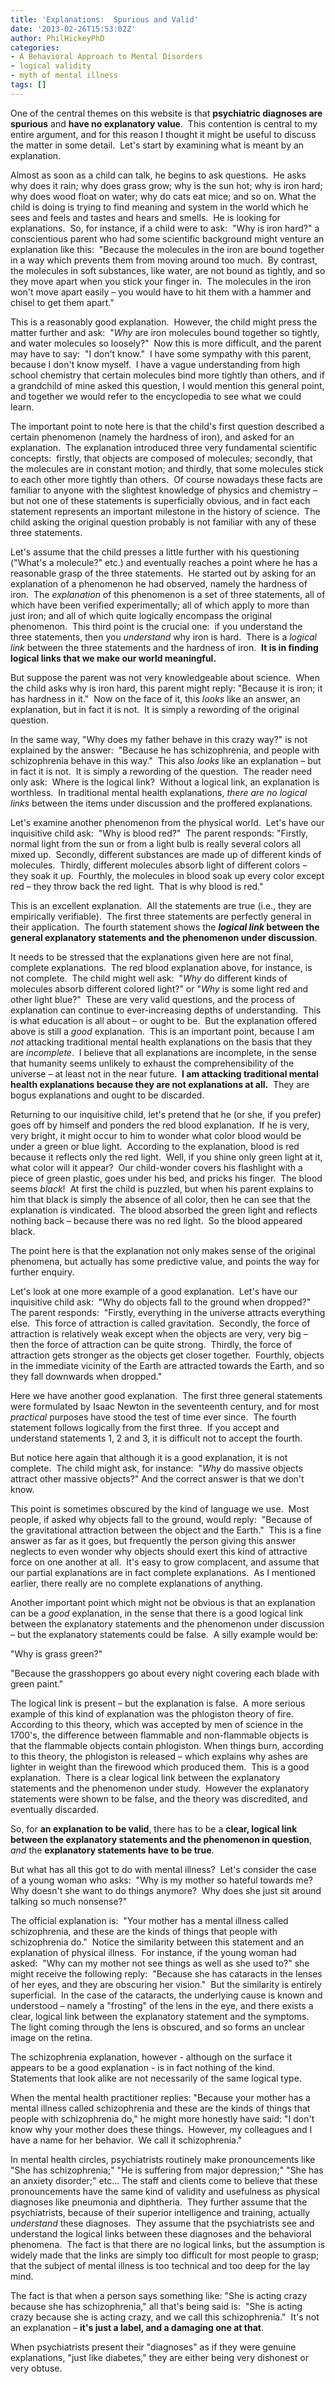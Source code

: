 ```yaml
---
title: 'Explanations:  Spurious and Valid'
date: '2013-02-26T15:53:02Z'
author: PhilHickeyPhD
categories:
- A Behavioral Approach to Mental Disorders
- logical validity
- myth of mental illness
tags: []
---
```


One of the central themes on this website is that <strong>psychiatric diagnoses are spurious</strong> and <strong>have no explanatory value</strong>.  This contention is central to my entire argument, and for this reason I thought it might be useful to discuss the matter in some detail.  Let's start by examining what is meant by an explanation.

Almost as soon as a child can talk, he begins to ask questions.  He asks why does it rain; why does grass grow; why is the sun hot; why is iron hard; why does wood float on water; why do cats eat mice; and so on. What the child is doing is trying to find meaning and system in the world which he sees and feels and tastes and hears and smells.  He is looking for explanations.  So, for instance, if a child were to ask:  "Why is iron hard?" a conscientious parent who had some scientific background might venture an explanation like this:  "Because the molecules in the iron are bound together in a way which prevents them from moving around too much.  By contrast, the molecules in soft substances, like water, are not bound as tightly, and so they move apart when you stick your finger in.  The molecules in the iron won't move apart easily – you would have to hit them with a hammer and chisel to get them apart."

This is a reasonably good explanation.  However, the child might press the matter further and ask:  "<i>Why</i> are iron molecules bound together so tightly, and water molecules so loosely?"  Now this is more difficult, and the parent may have to say:  "I don't know."  I have some sympathy with this parent, because I don't know myself.  I have a vague understanding from high school chemistry that certain molecules bind more tightly than others, and if a grandchild of mine asked this question, I would mention this general point, and together we would refer to the encyclopedia to see what we could learn.

The important point to note here is that the child's first question described a certain phenomenon (namely the hardness of iron), and asked for an explanation.  The explanation introduced three very fundamental scientific concepts:  firstly, that objects are composed of molecules; secondly, that the molecules are in constant motion; and thirdly, that some molecules stick to each other more tightly than others.  Of course nowadays these facts are familiar to anyone with the slightest knowledge of physics and chemistry – but not one of these statements is superficially obvious, and in fact each statement represents an important milestone in the history of science.  The child asking the original question probably is not familiar with any of these three statements.

Let's assume that the child presses a little further with his questioning ("What's a molecule?" etc.) and eventually reaches a point where he has a reasonable grasp of the three statements.  He started out by asking for an explanation of a phenomenon he had observed, namely the hardness of iron.  The <i>explanation</i> of this phenomenon is a set of three statements, all of which have been verified experimentally; all of which apply to more than just iron; and all of which quite logically encompass the original phenomenon.  This third point is the crucial one:  if you understand the three statements, then you <i>understand</i> why iron is hard.  There is a <i>logical link</i> between the three statements and the hardness of iron.  <strong>It is in finding logical links that we make our world meaningful.</strong>

But suppose the parent was not very knowledgeable about science.  When the child asks why is iron hard, this parent might reply: "Because it is iron; it has hardness in it."  Now on the face of it, this <i>looks</i> like an answer, an explanation, but in fact it is not.  It is simply a rewording of the original question.

In the same way, "Why does my father behave in this crazy way?" is not explained by the answer:  "Because he has schizophrenia, and people with schizophrenia behave in this way."  This also <i>looks</i> like an explanation – but in fact it is not.  It is simply a rewording of the question.  The reader need only ask:  Where is the logical link?  Without a logical link, an explanation is worthless.  In traditional mental health explanations, <i>there are no logical links</i> between the items under discussion and the proffered explanations.

Let's examine another phenomenon from the physical world.  Let's have our inquisitive child ask:  "Why is blood red?"  The parent responds: "Firstly, normal light from the sun or from a light bulb is really several colors all mixed up.  Secondly, different substances are made up of different kinds of molecules.  Thirdly, different molecules absorb light of different colors – they soak it up.  Fourthly, the molecules in blood soak up every color except red – they throw back the red light.  That is why blood is red."

This is an excellent explanation.  All the statements are true (i.e., they are empirically verifiable).  The first three statements are perfectly general in their application.  The fourth statement shows the <strong><i>logical link</i> between the general explanatory statements and the phenomenon under discussion</strong>.

It needs to be stressed that the explanations given here are not final, complete explanations.  The red blood explanation above, for instance, is not complete.  The child might well ask:  "<i>Why</i> do different kinds of molecules absorb different colored light?" or "<i>Why </i>is some light red and other light blue?"  These are very valid questions, and the process of explanation can continue to ever-increasing depths of understanding.  This is what education is all about – or ought to be.  But the explanation offered above is still a <i>good</i> explanation.  This is an important point, because I am <i>not</i> attacking traditional mental health explanations on the basis that they are <i>incomplete</i>.  I believe that all explanations are incomplete, in the sense that humanity seems unlikely to exhaust the comprehensibility of the universe – at least not in the near future.  <strong>I am attacking traditional mental health explanations because they are not explanations at all.</strong>  They are bogus explanations and ought to be discarded.

Returning to our inquisitive child, let's pretend that he (or she, if you prefer) goes off by himself and ponders the red blood explanation.  If he is very, very bright, it might occur to him to wonder what color blood would be under a green or blue light.  According to the explanation, blood is red because it reflects only the red light.  Well, if you shine only green light at it, what color will it appear?  Our child-wonder covers his flashlight with a piece of green plastic, goes under his bed, and pricks his finger.  The blood seems <i>black</i>!  At first the child is puzzled, but when his parent explains to him that black is simply the absence of all color, then he can see that the explanation is vindicated.  The blood absorbed the green light and reflects nothing back – because there was no red light.  So the blood appeared black.

The point here is that the explanation not only makes sense of the original phenomena, but actually has some predictive value, and points the way for further enquiry.

Let's look at one more example of a good explanation.  Let's have our inquisitive child ask:  "Why do objects fall to the ground when dropped?"  The parent responds:  "Firstly, everything in the universe attracts everything else.  This force of attraction is called gravitation.  Secondly, the force of attraction is relatively weak except when the objects are very, very big – then the force of attraction can be quite strong.  Thirdly, the force of attraction gets stronger as the objects get closer together.  Fourthly, objects in the immediate vicinity of the Earth are attracted towards the Earth, and so they fall downwards when dropped."

Here we have another good explanation.  The first three general statements  were formulated by Isaac Newton in the seventeenth century, and for most <i>practical</i> purposes have stood the test of time ever since.  The fourth statement follows logically from the first three.  If you accept and understand statements 1, 2 and 3, it is difficult not to accept the fourth.

But notice here again that although it is a good explanation, it is not complete.  The child might ask, for instance:  "<i>Why</i> do massive objects attract other massive objects?" And the correct answer is that we don't know.

This point is sometimes obscured by the kind of language we use.  Most people, if asked why objects fall to the ground, would reply:  "Because of the gravitational attraction between the object and the Earth."  This is a fine answer as far as it goes, but frequently the person giving this answer neglects to even wonder why objects should exert this kind of attractive force on one another at all.  It's easy to grow complacent, and assume that our partial explanations are in fact complete explanations.  As I mentioned earlier, there really are no complete explanations of anything.

Another important point which might not be obvious is that an explanation can be a <i>good</i> explanation, in the sense that there is a good logical link between the explanatory statements and the phenomenon under discussion – but the explanatory statements could be false.  A silly example would be:

"Why is grass green?"

"Because the grasshoppers go about every night covering each blade with green paint."

The logical link is present – but the explanation is false.  A more serious example of this kind of explanation was the phlogiston theory of fire.  According to this theory, which was accepted by men of science in the 1700's, the difference between flammable and non-flammable objects is that the flammable objects contain phlogiston. When things burn, according to this theory, the phlogiston is released – which explains why ashes are lighter in weight than the firewood which produced them.  This is a good explanation.  There is a clear logical link between the explanatory statements and the phenomenon under study.  However the explanatory statements were shown to be false, and the theory was discredited, and eventually discarded.

So, for <strong>an explanation to be valid</strong>, there has to be a <strong>clear, logical link between the explanatory statements and the phenomenon in question</strong>, <i>and</i> the <strong>explanatory statements have to be true</strong>.

But what has all this got to do with mental illness?  Let's consider the case of a young woman who asks:  "Why is my mother so hateful towards me?  Why doesn't she want to do things anymore?  Why does she just sit around talking so much nonsense?"

The official explanation is:  "Your mother has a mental illness called schizophrenia, and these are the kinds of things that people with schizophrenia do."  Notice the similarity between this statement and an explanation of physical illness.  For instance, if the young woman had asked:  "Why can my mother not see things as well as she used to?" she might receive the following reply:  "Because she has cataracts in the lenses of her eyes, and they are obscuring her vision."  But the similarity is entirely superficial.  In the case of the cataracts, the underlying cause is known and understood – namely a "frosting" of the lens in the eye, and there exists a clear, logical link between the explanatory statement and the symptoms.  The light coming through the lens is obscured, and so forms an unclear image on the retina.

The schizophrenia explanation, however - although on the surface it appears to be a good explanation - is in fact nothing of the kind.  Statements that look alike are not necessarily of the same logical type.

When the mental health practitioner replies: "Because your mother has a mental illness called schizophrenia and these are the kinds of things that people with schizophrenia do," he might more honestly have said: "I don't know why your mother does these things.  However, my colleagues and I have a name for her behavior.  We call it schizophrenia."

In mental health circles, psychiatrists routinely make pronouncements like "She has schizophrenia;" "He is suffering from major depression;" "She has an anxiety disorder;" etc… The staff and clients come to believe that these pronouncements have the same kind of validity and usefulness as physical diagnoses like pneumonia and diphtheria.  They further assume that the psychiatrists, because of their superior intelligence and training, actually <i>understand</i> these diagnoses.  They assume that the psychiatrists see and understand the logical links between these diagnoses and the behavioral phenomena.  The fact is that there are no logical links, but the assumption is widely made that the links are simply too difficult for most people to grasp; that the subject of mental illness is too technical and too deep for the lay mind.

The fact is that when a person says something like: "She is acting crazy because she has schizophrenia," all that's being said is:  "She is acting crazy because she is acting crazy, and we call this schizophrenia."  It's not an explanation – <strong>it's just a label, and a damaging one at that</strong>.

When psychiatrists present their "diagnoses" as if they were genuine explanations, "just like diabetes," they are either being very dishonest or very obtuse.

&nbsp;
